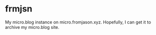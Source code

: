 # frmjsn
My micro.blog instance on micro.fromjason.xyz. Hopefully, I can get it to archive my micro.blog site.
